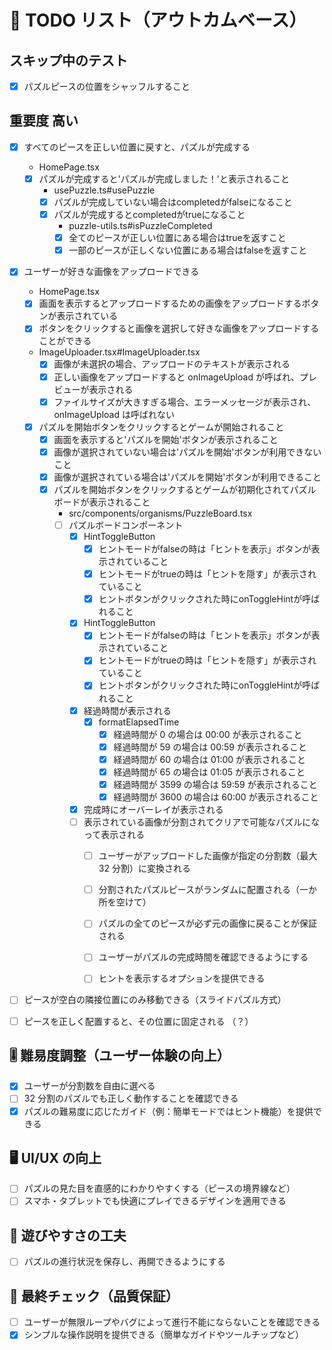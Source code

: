 # 🎯 TODO リスト（アウトカムベース）

## スキップ中のテスト

- [x] パズルピースの位置をシャッフルすること

## 重要度 高い

- [x] すべてのピースを正しい位置に戻すと、パズルが完成する
  - HomePage.tsx
  - [x] パズルが完成すると'パズルが完成しました！'と表示されること
    - usePuzzle.ts#usePuzzle
    - [x] パズルが完成していない場合はcompletedがfalseになること
    - [x] パズルが完成するとcompletedがtrueになること
      - puzzle-utils.ts#isPuzzleCompleted
      - [x] 全てのピースが正しい位置にある場合はtrueを返すこと
      - [x] 一部のピースが正しくない位置にある場合はfalseを返すこと
- [x] ユーザーが好きな画像をアップロードできる
  - HomePage.tsx
  - [x] 画面を表示するとアップロードするための画像をアップロードするボタンが表示されている
  - [x] ボタンをクリックすると画像を選択して好きな画像をアップロードすることができる
  - ImageUploader.tsx#ImageUploader.tsx
    - [x] 画像が未選択の場合、アップロードのテキストが表示される
    - [x] 正しい画像をアップロードすると onImageUpload が呼ばれ、プレビューが表示される
    - [x] ファイルサイズが大きすぎる場合、エラーメッセージが表示され、onImageUpload は呼ばれない
  - [x] パズルを開始ボタンをクリックするとゲームが開始されること
    - [x] 画面を表示すると'パズルを開始'ボタンが表示されること
    - [x] 画像が選択されていない場合は'パズルを開始'ボタンが利用できないこと
    - [x] 画像が選択されている場合は'パズルを開始'ボタンが利用できること
    - [x] パズルを開始ボタンをクリックするとゲームが初期化されてパズルボードが表示されること
      - src/components/organisms/PuzzleBoard.tsx
      - [ ] パズルボードコンポーネント
        - [x] HintToggleButton
          - [x] ヒントモードがfalseの時は「ヒントを表示」ボタンが表示されていること
          - [x] ヒントモードがtrueの時は「ヒントを隠す」が表示されていること
          - [x] ヒントボタンがクリックされた時にonToggleHintが呼ばれること
        - [x] HintToggleButton
          - [x] ヒントモードがfalseの時は「ヒントを表示」ボタンが表示されていること
          - [x] ヒントモードがtrueの時は「ヒントを隠す」が表示されていること
          - [x] ヒントボタンがクリックされた時にonToggleHintが呼ばれること
        - [x] 経過時間が表示される
          - [x] formatElapsedTime
            - [x] 経過時間が 0 の場合は 00:00 が表示されること
            - [x] 経過時間が 59 の場合は 00:59 が表示されること
            - [x] 経過時間が 60 の場合は 01:00 が表示されること
            - [x] 経過時間が 65 の場合は 01:05 が表示されること
            - [x] 経過時間が 3599 の場合は 59:59 が表示されること
            - [x] 経過時間が 3600 の場合は 60:00 が表示されること
        - [x] 完成時にオーバーレイが表示される
        - [ ] 表示されている画像が分割されてクリアで可能なパズルになって表示される
          - [ ] ユーザーがアップロードした画像が指定の分割数（最大 32 分割）に変換される  
          - [ ] 分割されたパズルピースがランダムに配置される（一か所を空けて）  
          - [ ] パズルの全てのピースが必ず元の画像に戻ることが保証される  
          - [ ] ユーザーがパズルの完成時間を確認できるようにする  
          - [ ] ヒントを表示するオプションを提供できる




- [ ] ピースが空白の隣接位置にのみ移動できる（スライドパズル方式）  
- [ ] ピースを正しく配置すると、その位置に固定される （？）



## 🎚 難易度調整（ユーザー体験の向上）

- [x] ユーザーが分割数を自由に選べる  
- [ ] 32 分割のパズルでも正しく動作することを確認できる  
- [x] パズルの難易度に応じたガイド（例：簡単モードではヒント機能）を提供できる

## 🖥️ UI/UX の向上


- [ ] パズルの見た目を直感的にわかりやすくする（ピースの境界線など）
- [ ] スマホ・タブレットでも快適にプレイできるデザインを適用できる  

## 🔄 遊びやすさの工夫

- [ ] パズルの進行状況を保存し、再開できるようにする  

## 🎯 最終チェック（品質保証）


- [ ] ユーザーが無限ループやバグによって進行不能にならないことを確認できる  
- [x] シンプルな操作説明を提供できる（簡単なガイドやツールチップなど）
